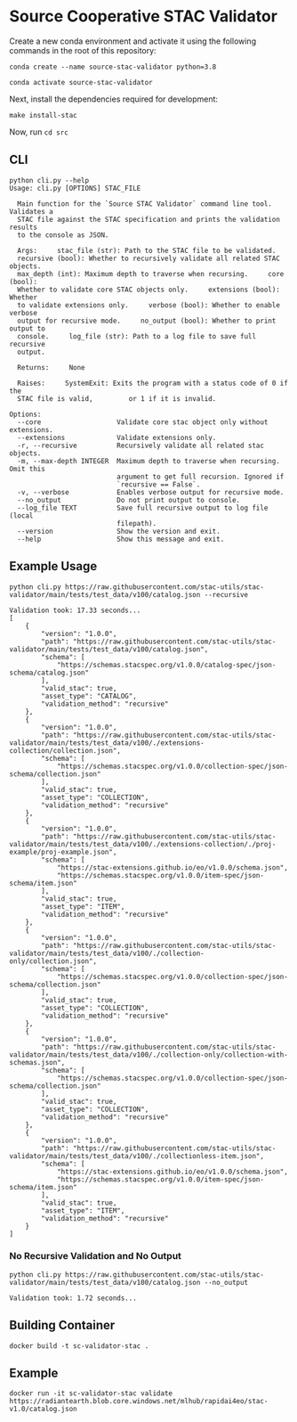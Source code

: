 # Source Cooperative STAC Validator


Create a new conda environment and activate it using the following commands in the root of this repository:

`conda create --name source-stac-validator python=3.8`

`conda activate source-stac-validator`

Next, install the dependencies required for development:
```
make install-stac
```

Now, run `cd src`

## CLI

```
python cli.py --help
Usage: cli.py [OPTIONS] STAC_FILE

  Main function for the `Source STAC Validator` command line tool. Validates a
  STAC file against the STAC specification and prints the validation results
  to the console as JSON.

  Args:     stac_file (str): Path to the STAC file to be validated.
  recursive (bool): Whether to recursively validate all related STAC objects.
  max_depth (int): Maximum depth to traverse when recursing.     core (bool):
  Whether to validate core STAC objects only.     extensions (bool): Whether
  to validate extensions only.     verbose (bool): Whether to enable verbose
  output for recursive mode.     no_output (bool): Whether to print output to
  console.     log_file (str): Path to a log file to save full recursive
  output.

  Returns:     None

  Raises:     SystemExit: Exits the program with a status code of 0 if the
  STAC file is valid,         or 1 if it is invalid.

Options:
  --core                   Validate core stac object only without extensions.
  --extensions             Validate extensions only.
  -r, --recursive          Recursively validate all related stac objects.
  -m, --max-depth INTEGER  Maximum depth to traverse when recursing. Omit this
                           argument to get full recursion. Ignored if
                           `recursive == False`.
  -v, --verbose            Enables verbose output for recursive mode.
  --no_output              Do not print output to console.
  --log_file TEXT          Save full recursive output to log file (local
                           filepath).
  --version                Show the version and exit.
  --help                   Show this message and exit.
  ```

## Example Usage
`python cli.py https://raw.githubusercontent.com/stac-utils/stac-validator/main/tests/test_data/v100/catalog.json --recursive`
```
Validation took: 17.33 seconds...
[
    {
        "version": "1.0.0",
        "path": "https://raw.githubusercontent.com/stac-utils/stac-validator/main/tests/test_data/v100/catalog.json",
        "schema": [
            "https://schemas.stacspec.org/v1.0.0/catalog-spec/json-schema/catalog.json"
        ],
        "valid_stac": true,
        "asset_type": "CATALOG",
        "validation_method": "recursive"
    },
    {
        "version": "1.0.0",
        "path": "https://raw.githubusercontent.com/stac-utils/stac-validator/main/tests/test_data/v100/./extensions-collection/collection.json",
        "schema": [
            "https://schemas.stacspec.org/v1.0.0/collection-spec/json-schema/collection.json"
        ],
        "valid_stac": true,
        "asset_type": "COLLECTION",
        "validation_method": "recursive"
    },
    {
        "version": "1.0.0",
        "path": "https://raw.githubusercontent.com/stac-utils/stac-validator/main/tests/test_data/v100/./extensions-collection/./proj-example/proj-example.json",
        "schema": [
            "https://stac-extensions.github.io/eo/v1.0.0/schema.json",
            "https://schemas.stacspec.org/v1.0.0/item-spec/json-schema/item.json"
        ],
        "valid_stac": true,
        "asset_type": "ITEM",
        "validation_method": "recursive"
    },
    {
        "version": "1.0.0",
        "path": "https://raw.githubusercontent.com/stac-utils/stac-validator/main/tests/test_data/v100/./collection-only/collection.json",
        "schema": [
            "https://schemas.stacspec.org/v1.0.0/collection-spec/json-schema/collection.json"
        ],
        "valid_stac": true,
        "asset_type": "COLLECTION",
        "validation_method": "recursive"
    },
    {
        "version": "1.0.0",
        "path": "https://raw.githubusercontent.com/stac-utils/stac-validator/main/tests/test_data/v100/./collection-only/collection-with-schemas.json",
        "schema": [
            "https://schemas.stacspec.org/v1.0.0/collection-spec/json-schema/collection.json"
        ],
        "valid_stac": true,
        "asset_type": "COLLECTION",
        "validation_method": "recursive"
    },
    {
        "version": "1.0.0",
        "path": "https://raw.githubusercontent.com/stac-utils/stac-validator/main/tests/test_data/v100/./collectionless-item.json",
        "schema": [
            "https://stac-extensions.github.io/eo/v1.0.0/schema.json",
            "https://schemas.stacspec.org/v1.0.0/item-spec/json-schema/item.json"
        ],
        "valid_stac": true,
        "asset_type": "ITEM",
        "validation_method": "recursive"
    }
]
```
### No Recursive Validation and No Output

`python cli.py https://raw.githubusercontent.com/stac-utils/stac-validator/main/tests/test_data/v100/catalog.json --no_output`
```
Validation took: 1.72 seconds...
```

## Building Container

`docker build -t sc-validator-stac .`

## Example

`docker run -it sc-validator-stac validate https://radiantearth.blob.core.windows.net/mlhub/rapidai4eo/stac-v1.0/catalog.json`
